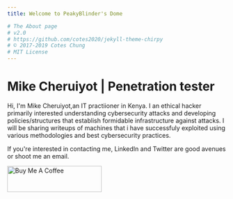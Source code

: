 ```yaml
---
title: Welcome to PeakyBlinder's Dome

# The About page
# v2.0
# https://github.com/cotes2020/jekyll-theme-chirpy
# © 2017-2019 Cotes Chung
# MIT License
---
```


# Mike Cheruiyot | Penetration tester
Hi, I'm Mike Cheruiyot,an IT practiioner in Kenya. I an ethical hacker primarily interested understanding cybersecurity attacks and developing policies/structures that establish formidable infrastructure against attacks. I will be sharing writeups of machines that i have successfuly exploited using various methodologies and best cybersecurity practices.


If you're interested in contacting me, LinkedIn and Twitter are good avenues or shoot me an email.

<a href="https://bmc.link/PeakyBlynder" target="_blank"><img src="https://cdn.buymeacoffee.com/buttons/v2/default-blue.png" alt="Buy Me A Coffee" style="height: 60px !important;width: 217px !important;" ></a>

